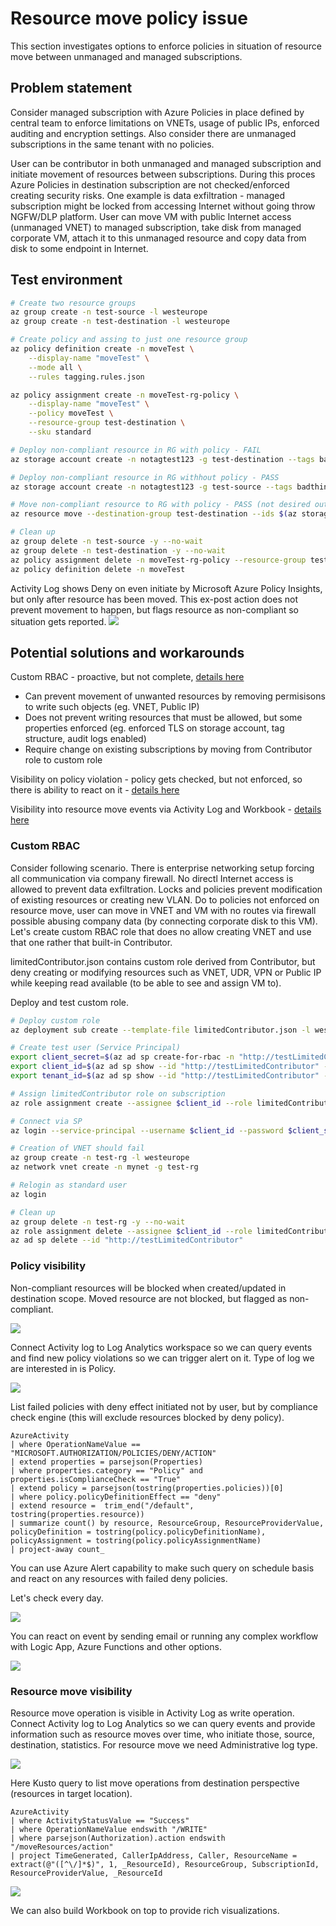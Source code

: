 # Resource move policy issue
This section investigates options to enforce policies in situation of resource move between unmanaged and managed subscriptions.

## Problem statement
Consider managed subscription with Azure Policies in place defined by central team to enforce limitations on VNETs, usage of public IPs, enforced auditing and encryption settings. Also consider there are unmanaged subscriptions in the same tenant with no policies.

User can be contributor in both unmanaged and managed subscription and initiate movement of resources between subscriptions. During this proces Azure Policies in destination subscription are not checked/enforced creating security risks. One example is data exfiltration - managed subscription might be locked from accessing Internet without going throw NGFW/DLP platform. User can move VM with public Internet access (unmanaged VNET) to managed subscription, take disk from managed corporate VM, attach it to this unmanaged resource and copy data from disk to some endpoint in Internet.

## Test environment
```bash
# Create two resource groups
az group create -n test-source -l westeurope
az group create -n test-destination -l westeurope

# Create policy and assing to just one resource group
az policy definition create -n moveTest \
    --display-name "moveTest" \
    --mode all \
    --rules tagging.rules.json

az policy assignment create -n moveTest-rg-policy \
    --display-name "moveTest" \
    --policy moveTest \
    --resource-group test-destination \
    --sku standard

# Deploy non-compliant resource in RG with policy - FAIL
az storage account create -n notagtest123 -g test-destination --tags badthing=true

# Deploy non-compliant resource in RG withhout policy - PASS
az storage account create -n notagtest123 -g test-source --tags badthing=true

# Move non-compliant resource to RG with policy - PASS (not desired outcome, violates policy)
az resource move --destination-group test-destination --ids $(az storage account show -n notagtest123 -g test-source --query id -o tsv)

# Clean up
az group delete -n test-source -y --no-wait
az group delete -n test-destination -y --no-wait
az policy assignment delete -n moveTest-rg-policy --resource-group test-destination
az policy definition delete -n moveTest
```

Activity Log shows Deny on even initiate by Microsoft Azure Policy Insights, but only after resource has been moved. This ex-post action does not prevent movement to happen, but flags resource as non-compliant so situation gets reported.
![](img1.png)

## Potential solutions and workarounds

Custom RBAC - proactive, but not complete, [details here](#custom-rbac) 
- Can prevent movement of unwanted resources by removing permisisons to write such objects (eg. VNET, Public IP)
- Does not prevent writing resources that must be allowed, but some properties enforced (eg. enforced TLS on storage account, tag structure, audit logs enabled)
- Require change on existing subscriptions by moving from Contributor role to custom role

Visibility on policy violation - policy gets checked, but not enforced, so there is ability to react on it - [details here](#policy-visibility) 

Visibility into resource move events via Activity Log and Workbook - [details here](#resource-move-visibility) 

### Custom RBAC
Consider following scenario. There is enterprise networking setup forcing all communication via company firewall. No directl Internet access is allowed to prevent data exfiltration. Locks and policies prevent modification of existing resources or creating new VLAN. Do to policies not enforced on resource move, user can move in VNET and VM with no routes via firewall possible abusing company data (by connecting corporate disk to this VM). Let's create custom RBAC role that does no allow creating VNET and use that one rather that built-in Contributor.

limitedContributor.json contains custom role derived from Contributor, but deny creating or modifying resources such as VNET, UDR, VPN or Public IP while keeping read available (to be able to see and assign VM to).

Deploy and test custom role.

```bash
# Deploy custom role
az deployment sub create --template-file limitedContributor.json -l westeurope

# Create test user (Service Principal)
export client_secret=$(az ad sp create-for-rbac -n "http://testLimitedContributor" --skip-assignment --query password -o tsv)
export client_id=$(az ad sp show --id "http://testLimitedContributor" --query appId -o tsv)
export tenant_id=$(az ad sp show --id "http://testLimitedContributor" --query appOwnerTenantId -o tsv)

# Assign limitedContributor role on subscription
az role assignment create --assignee $client_id --role limitedContributor

# Connect via SP
az login --service-principal --username $client_id --password $client_secret --tenant $tenant_id

# Creation of VNET should fail
az group create -n test-rg -l westeurope
az network vnet create -n mynet -g test-rg

# Relogin as standard user
az login

# Clean up
az group delete -n test-rg -y --no-wait
az role assignment delete --assignee $client_id --role limitedContributor
az ad sp delete --id "http://testLimitedContributor"
```

### Policy visibility
Non-compliant resources will be blocked when created/updated in destination scope. Moved resource are not blocked, but flagged as non-compliant.

![](img2.png)

Connect Activity log to Log Analytics workspace so we can query events and find new policy violations so we can trigger alert on it. Type of log we are interested in is Policy.

![](img3.png)

List failed policies with deny effect initiated not by user, but by compliance check engine (this will exclude resources blocked by deny policy).

```
AzureActivity
| where OperationNameValue == "MICROSOFT.AUTHORIZATION/POLICIES/DENY/ACTION"
| extend properties = parsejson(Properties)
| where properties.category == "Policy" and properties.isComplianceCheck == "True"
| extend policy = parsejson(tostring(properties.policies))[0]
| where policy.policyDefinitionEffect == "deny"
| extend resource =  trim_end("/default", tostring(properties.resource))
| summarize count() by resource, ResourceGroup, ResourceProviderValue, policyDefinition = tostring(policy.policyDefinitionName), policyAssignment = tostring(policy.policyAssignmentName)
| project-away count_
```

You can use Azure Alert capability to make such query on schedule basis and react on any resources with failed deny policies. 

Let's check every day.

![](img6.png)

You can react on event by sending email or running any complex workflow with Logic App, Azure Functions and other options.

![](img7.png)

### Resource move visibility
Resource move operation is visible in Activity Log as write operation. Connect Activity log to Log Analytics so we can query events and provide information such as resource moves over time, who initiate those, source, destination, statistics. For resource move we need Administrative log type.

![](img4.png)

Here Kusto query to list move operations from destination perspective (resources in target location).

```
AzureActivity
| where ActivityStatusValue == "Success"
| where OperationNameValue endswith "/WRITE"
| where parsejson(Authorization).action endswith "/moveResources/action"
| project TimeGenerated, CallerIpAddress, Caller, ResourceName = extract(@"([^\/]*$)", 1, _ResourceId), ResourceGroup, SubscriptionId, ResourceProviderValue, _ResourceId
```

![](img5.png)

We can also build Workbook on top to provide rich visualizations.